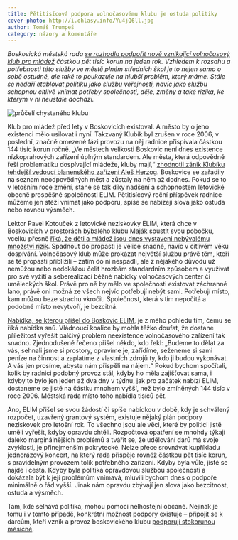 ```yaml
---
title: Pětitisícová podpora volnočasovému klubu je ostuda politiky
cover-photo: http://i.ohlasy.info/Yu4jQ6ll.jpg
author: Tomáš Trumpeš
category: názory a komentáře
---
```


*Boskovická městská rada [se rozhodla podpořit nově vznikající volnočasový klub pro mládež](http://boskovice.cz/VismoOnline_ActionScripts/File.ashx?id_org=832&id_dokumenty=28393) částkou pět tisíc korun na jeden rok. Vzhledem k rozsahu a potřebnosti této služby ve městě plném středních škol je to nejen samo o sobě ostudné, ale také to poukazuje na hlubší problém, který máme. Stále se nedaří etablovat politiku jako službu veřejnosti, navíc jako službu schopnou citlivě vnímat potřeby společnosti, děje, změny a také rizika, ke kterým v ní neustále dochází.*

<img src="http://i.ohlasy.info/Yu4jQ6l.jpg" alt="průčelí chystaného klubu" class="img-responsive img-popup" data-author="Tomáš Trumpeš">

Klub pro mládež před lety v Boskovicích existoval. A město by o jeho existenci mělo usilovat  i nyní. Takzvaný Klubík byl zrušen v roce 2006, v poslední, značně omezené fázi provozu na něj radnice přispívala částkou 144 tisíc korun ročně. „Ve městech velikosti Boskovic není dnes existence nízkoprahových zařízení úplným standardem. Ale města, která odpovědně řeší problematiku dospívající mládeže, kluby mají,“ [zhodnotil zánik Klubíku tehdejší vedoucí blanenského zařízení Aleš Herzog](http://stare.boskovicko.cz/cislo.phtml?iss_id=163#art_5301). Boskovice se zařadily na seznam neodpovědných měst a zůstaly na něm až dodnes. Pokud se to v letošním roce změní, stane se tak díky nadšení a schopnostem letovické obecně prospěšné společnosti ELIM. Pětitisícový roční příspěvek radnice můžeme jen stěží vnímat jako podporu, spíše se nabízejí slova jako ostuda nebo rovnou výsměch.

Lektor Pavel Kotouček z letovické neziskovky ELIM, která chce v Boskovicích v prostorách býbalého klubu Maják spustit svou pobočku, vcelku přesně [říká, že děti a mládež jsou dnes vystaveni nebývalému množství rizik](/clanky/2016/05/rozhovor-kotoucek.html). Spadnout do propasti je velice snadné, navíc v citlivém věku dospívání. Volnočasový klub může prokázat největší službu právě těm, kteří se té propasti přiblížili – zatím do ní nespadli, ale z nějakého důvodu už nemůžou nebo nedokážou čelit hrozbám standardním způsobem a využívat pro své vyžití a seberealizaci běžné nabídky volnočasových center či uměleckých škol. Právě pro ně by mělo ve společnosti existovat záchranné lano, právě oni možná ze všech nejvíc potřebují nebýt sami. Potřebují místo, kam můžou beze strachu vkročit. Společnost, která s tím nepočítá a podobné místo nevytvoří, je bezcitná.

[Nabídka, se kterou přišel do Boskovic ELIM](/2016/04/elim-boskovice.html), je z mého pohledu tím, čemu se říká nabídka snů. Vládnoucí koalice by mohla těžko doufat, že dostane příležitost vyřešit palčivý problém neexistence volnočasového zařízení tak snadno. Zjednodušeně řečeno přišel někdo, kdo řekl: „Budeme to dělat za vás, sehnali jsme si prostory, opravíme je, zařídíme, seženeme si sami peníze na činnost a zaplatíme z vlastních zdrojů ty, kdo ji budou vykonávat. A vás jen prosíme, abyste nám přispěli na nájem.“ Pokud bychom spočítali, kolik by radnici podobný provoz stál, kdyby ho měla zajišťovat sama, i kdyby to bylo jen jeden až dva dny v týdnu, jak pro začátek nabízí ELIM, dostaneme se jistě na částku mnohem vyšší, než bylo zmíněných 144 tisíc v roce 2006. Městská rada místo toho nabídla tisíců pět.

Ano, ELIM přišel se svou žádostí či spíše nabídkou v době, kdy je schválený rozpočet, uzavřený grantový systém, existuje nějaký plán podpory neziskovek pro letošní rok. To všechno jsou ale věci, které by politici jistě uměli vyřešit, kdyby opravdu chtěli. Rozpočtová opatření se mnohdy týkají daleko marginálnějších problémů a tvářit se, že udělování darů má svoje zvyklosti, je přinejmenším pokrytecké. Nelze přece srovnávat kupříkladu jednorázový koncert, na který rada přispěje rovněž částkou pět tisíc korun, s pravidelným provozem tolik potřebného zařízení. Kdyby byla vůle, jistě se najde i cesta. Kdyby byla politika opravdovou službou společnosti a dokázala být k její problémům vnímavá, mluvili bychom dnes o podpoře minimálně o řád vyšší. Jinak nám opravdu zbývají jen slova jako bezcitnost, ostuda a výsměch.

Tam, kde selhává politika, mohou pomoci nelhostejní občané. Nejinak je tomu i v tomto případě, konkrétní možnost podpory existuje – připojit se k dárcům, kteří vznik a provoz boskovického klubu [podporují stokorunou měsíčně](http://www.elim-letovice.cz/plan-b-boskovice).